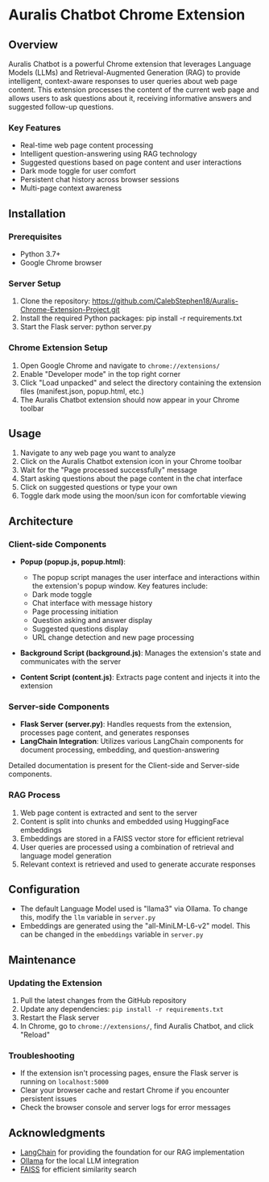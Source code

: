 # Auralis Chatbot Chrome Extension

## Overview

Auralis Chatbot is a powerful Chrome extension that leverages Language Models (LLMs) and Retrieval-Augmented Generation (RAG) to provide intelligent, context-aware responses to user queries about web page content. This extension processes the content of the current web page and allows users to ask questions about it, receiving informative answers and suggested follow-up questions. 

### Key Features

- Real-time web page content processing
- Intelligent question-answering using RAG technology
- Suggested questions based on page content and user interactions
- Dark mode toggle for user comfort
- Persistent chat history across browser sessions
- Multi-page context awareness

## Installation

### Prerequisites

- Python 3.7+
- Google Chrome browser

### Server Setup

1. Clone the repository: https://github.com/CalebStephen18/Auralis-Chrome-Extension-Project.git 
2. Install the required Python packages: pip install -r requirements.txt
3. Start the Flask server: python server.py

### Chrome Extension Setup

1. Open Google Chrome and navigate to `chrome://extensions/`
2. Enable "Developer mode" in the top right corner
3. Click "Load unpacked" and select the directory containing the extension files (manifest.json, popup.html, etc.)
4. The Auralis Chatbot extension should now appear in your Chrome toolbar

## Usage

1. Navigate to any web page you want to analyze
2. Click on the Auralis Chatbot extension icon in your Chrome toolbar
3. Wait for the "Page processed successfully" message
4. Start asking questions about the page content in the chat interface
5. Click on suggested questions or type your own
6. Toggle dark mode using the moon/sun icon for comfortable viewing

## Architecture

### Client-side Components

- **Popup (popup.js, popup.html)**:
  - The popup script manages the user interface and interactions within the extension's popup window. Key features include:
  - Dark mode toggle
  - Chat interface with message history
  - Page processing initiation
  - Question asking and answer display
  - Suggested questions display
  - URL change detection and new page processing
    
- **Background Script (background.js)**: Manages the extension's state and communicates with the server
- **Content Script (content.js)**: Extracts page content and injects it into the extension

### Server-side Components

- **Flask Server (server.py)**: Handles requests from the extension, processes page content, and generates responses
- **LangChain Integration**: Utilizes various LangChain components for document processing, embedding, and question-answering

Detailed documentation is present for the Client-side and Server-side components.

### RAG Process

1. Web page content is extracted and sent to the server
2. Content is split into chunks and embedded using HuggingFace embeddings
3. Embeddings are stored in a FAISS vector store for efficient retrieval
4. User queries are processed using a combination of retrieval and language model generation
5. Relevant context is retrieved and used to generate accurate responses

## Configuration

- The default Language Model used is "llama3" via Ollama. To change this, modify the `llm` variable in `server.py`
- Embeddings are generated using the "all-MiniLM-L6-v2" model. This can be changed in the `embeddings` variable in `server.py`

## Maintenance

### Updating the Extension

1. Pull the latest changes from the GitHub repository
2. Update any dependencies: `pip install -r requirements.txt`
3. Restart the Flask server
4. In Chrome, go to `chrome://extensions/`, find Auralis Chatbot, and click "Reload"

### Troubleshooting

- If the extension isn't processing pages, ensure the Flask server is running on `localhost:5000`
- Clear your browser cache and restart Chrome if you encounter persistent issues
- Check the browser console and server logs for error messages


## Acknowledgments

- [LangChain](https://github.com/hwchase17/langchain) for providing the foundation for our RAG implementation
- [Ollama](https://github.com/jmorganca/ollama) for the local LLM integration
- [FAISS](https://github.com/facebookresearch/faiss) for efficient similarity search

